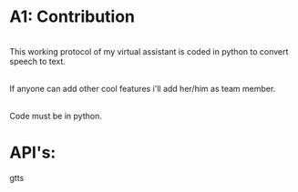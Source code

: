 # A1: Contribution
<br/>This working protocol of my virtual assistant is coded in python to convert speech to text. 

<br/>If anyone can add other cool features i'll add her/him as team member.

<br/>Code must be in python.

# API's:

gtts

